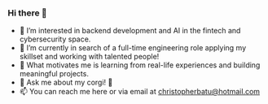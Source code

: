### Hi there 👋

- 🧠 I’m interested in backend development and AI in the fintech and cybersecurity space.
- 🌱 I’m currently in search of a full-time engineering role applying my skillset and working with talented people!
- 💞 What motivates me is learning from real-life experiences and building meaningful projects.
- 💬 Ask me about my corgi! 🐶
- 📫 You can reach me here or via email at christopherbatu@hotmail.com
